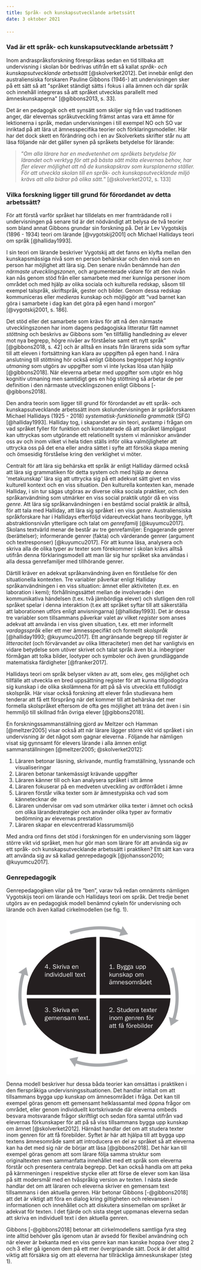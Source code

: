 ```yaml
---
title: Språk- och kunskapsutvecklande arbetssätt
date: 3 oktober 2021

---
```


### Vad är ett språk- och kunskapsutvecklande arbetssätt ?

Inom andraspråksforskning förespråkas sedan en tid tillbaka att undervisning i skolan bör bedrivas utifrån ett så kallat *språk- och kunskapsutvecklande arbetssätt* [@skolverket2012]. Det innebär enligt den australiensiska forskaren Pauline Gibbons (1946-) att undervisningen sker på ett sätt så att "språket ständigt sätts i fokus i alla ämnen och där språk och innehåll integreras så att språket utvecklas parallellt med ämneskunskaperna" [@gibbons2013, s. 33].

Det är en pedagogik och ett synsätt som skiljer sig från vad traditionen anger, där elevernas språkutveckling främst antas vara ett ämne för lektionerna i språk, medan undervisningen i till exempel NO och SO var inriktad på att lära ut ämnesspecifika teorier och förklaringsmodeller. Här har det dock skett en förändring och i en av Skolverkets skrifter står nu att läsa följande när det gäller synen på språkets betydelse för lärande:

> ”*Om alla lärare har en medvetenhet om språkets betydelse för lärandet och verktyg för att på bästa sätt möta elevernas behov, har fler elever möjlighet att nå de kunskapskrav som kursplanerna ställer. För att utveckla skolan till en språk- och kunskapsutvecklande miljö krävs att alla bidrar på olika sätt.*” [@skolverket2012, s. 133]

### Vilka forskning ligger till grund för förordandet av detta arbetssätt?
 
För att förstå varför språket har tilldelats en mer framträdande roll i undervisningen på senare tid är det nödvändigt att belysa de två teorier som bland annat Gibbons grundar sin forskning på. Det är Lev Vygotskijs (1896 - 1934) teori om lärande [@vygotskij2001] och Michael Hallidays teori om språk [@halliday1993].

I sin teori om lärande beskriver Vygotskij att det fanns en klyfta mellan den kunskapsmässiga nivå som en person behärskar och den nivå som en person har möjlighet att lära sig. Den senare nivån benämnde han *den närmaste utvecklingszonen*, och argumenterade vidare för att den nivån kan nås genom stöd från eller samarbete med mer kunniga personer inom området och med hjälp av olika sociala och kulturella redskap, såsom till exempel talspråk, skriftspråk, gester och bilder. Genom dessa redskap kommuniceras eller *medieras* kunskap och möjliggör att “vad barnet kan göra i samarbete i dag kan det göra på egen hand i morgon” [@vygotskij2001, s. 186].

Det stöd eller det samarbete som krävs för att nå den närmaste utvecklingszonen har inom dagens pedagogiska litteratur fått namnet *stöttning* och beskrivs av Gibbons som ”en tillfällig handledning av elever mot nya begrepp, högre nivåer av förståelse samt ett nytt språk” [@gibbons2018, s. 42] och är alltså en insats från lärarens sida som syftar till att eleven i fortsättning kan klara av uppgiften på egen hand.  I nära anslutning till stöttning hör också enligt Gibbons begreppet *hög kognitiv utmaning* som utgörs av uppgifter som vi inte lyckas lösa utan hjälp [@gibbons2018]. När eleverna arbetar med uppgifter som utgör en hög kognitiv utmaning men samtidigt ges en hög stöttning så arbetar de per definition i den närmaste utvecklingszonen enligt Gibbons [-@gibbons2018].

Den andra teorin som ligger till grund för förordandet av ett språk- och kunskapsutvecklande arbetssätt inom skolundervisningen är språkforskaren Michael Hallidays (1925 - 2018) *systematisk-funktionella grammatik* (SFG) [@halliday1993]. Halliday tog, i skapandet av sin teori, avstamp i frågan om vad språket fyller för funktion och konstaterade då att språket lämpligast kan uttryckas som utgörande ett relationellt system vi människor använder oss av och inom vilket vi hela tiden ställs inför olika valmöjligheter att uttrycka oss på det ena eller andra sättet i syfte att försöka skapa mening och ömsesidig förståelse kring den verklighet vi möter.

Centralt för att lära sig behärska ett språk är enligt Halliday därmed också att lära sig grammatiken för detta system och med hjälp av denna 'metakunskap' lära sig att uttrycka sig på ett adekvat sätt givet en viss kulturell kontext och en viss situation. Den kulturella kontexten kan, menade Halliday, i sin tur sägas utgöras av diverse olika sociala praktiker, och den språkanvändning som utmärker en viss social praktik utgör då en viss *genre*. Att lära sig språkanvändningen i en bestämd social praktik är alltså, för att tala med Halliday, att lära sig språket i en viss *genre*. Australiensiska språkforskare har i Hallidays efterföljd vidareutvecklat hans teoribygge, lyft abstraktionsnivån ytterligare och talat om *genrefamilj* [@kuyumcu2017]. Skolans textvärld menar de består av tre genrefamiljer: Engagerande genrer (berättelser); informerande genrer (fakta) och värderande genrer (argument och textresponser) [@kuyumcu2017]. För att kunna läsa, analysera och skriva alla de olika typer av texter som förekommer i skolan krävs alltså utifrån denna förklaringsmodell att man lär sig hur språket ska användas i alla dessa genrefamiljer med tillhörande genrer. 

Därtill kräver en adekvat språkanvändning även en förståelse för den situationella kontexten. Tre variabler påverkar enligt Halliday språkanvändningen i en viss situation: ämnet eller aktiviteten (t.ex. en laboration i kemi); förhållningssättet mellan de involverade i den kommunikativa händelsen (t.ex. två jämbördiga elever) och slutligen den roll språket spelar i denna interaktion (t.ex att språket syftar till att säkerställa att laborationen utförs enligt anvisningarna) [@halliday1993]. Det är dessa tre variabler som tillsammans påverkar valet av vilket *register* som anses adekvat att använda i en viss given situation, t.ex. ett mer informellt *vardagsspråk* eller ett mer ämnesspecifikt och formellt *skolspråk* [@halliday1993; @kuyumcu2017]. Ett angränsande begrepp till register är *litteracitet* (och förvärvandet av olika litteraciteter) men det har vanligtvis en vidare betydelse som utöver skrivet och talat språk även bl.a. inbegriper förmågan att tolka bilder, lootyper och symboler och även grundläggande matematiska färdigheter [@franker2017]. 

Hallidays teori om språk belyser vikten av att, som elev, ges möjlighet och tillfälle att utveckla en bred uppsättning register för att kunna tillgodogöra sig kunskap i de olika skolämnena för att på så vis utveckla ett fullödigt skolspråk. Här visar också forskning att elever från studievana hem tenderar att få ett försprång när det kommer till att behärska det mer formella skolspråket eftersom de ofta ges möjlighet att träna det även i sin hemmiljö till skillnad från övriga elever [@gibbons2018].

En forskningssammanställning gjord av Meltzer och Hamman [@meltzer2005] visar också att när lärare lägger större vikt vid språket i sin undervisning är det något som gagnar eleverna . Följande har nämligen visat sig gynnsamt för elevers lärande i alla ämnen enligt sammanställningen [@meltzer2005; @skolverket2012]:

1. Läraren betonar läsning, skrivande, muntlig framställning, lyssnande och visualiseringar
2. Läraren betonar tankemässigt krävande uppgifter
3. Läraren känner till och kan analysera språket i sitt ämne
4. Läraren fokuserar på en medveten utveckling av ordförrådet i ämne
5. Läraren förstår vilka texter som är ämnestypiska och vad som kännetecknar de
6. Läraren undervisar om vad som utmärker olika texter i ämnet och också om olika lärandestrategier och använder olika typer av formativ bedömning av elevernas prestation
7. Läraren skapar en elevcentrerad klassrumsmiljö

Med andra ord finns det stöd i forskningen för en undervisning som lägger större vikt vid språket, men hur gör man som lärare för att använda sig av ett språk- och kunskapsutvecklande arbetssätt i praktiken? Ett sätt kan vara att använda sig av så kallad genrepedagogik [@johansson2010; @kuyumcu2017].

### Genrepedagogik

Genrepedagogiken vilar på tre ”ben”, varav två redan omnämnts nämligen Vygotskijs teori om lärande och Hallidays teori om språk. Det tredje benet utgörs av en pedagogisk modell benämnd cykeln för undervisning och lärande och även kallad cirkelmodellen (se fig. 1). 

![Figur 1. Cirkelmodellen, Ur *Greppa språket*, Skolverket](cirkelmodellen.png)


Denna modell beskriver hur dessa båda teorier kan omsättas i praktiken i den flerspråkiga undervisningssituationen. Det handlar initialt om att tillsammans bygga upp kunskap om ämnesområdet i fråga. Det kan till exempel göras genom ett gemensamt helklassamtal med öppna frågor om området, eller genom individuellt kortskrivande där eleverna ombeds besvara motsvarande frågor skriftligt och sedan föra samtal utifrån vad elevernas förkunskaper för att på så viss tillsammans bygga upp kunskap om ämnet [@skolverket2012]. Härnäst handlar det om att studera texter inom genren för att få förebilder. Syftet är här att hjälpa till att bygga upp textens ämnesområde samt att introducera en del av språket så att eleverna kan ha det med sig när de börjar att läsa [@gibbons2018]. Det här kan till exempel göras genom att som lärare följa samma struktur som originaltexten men sammanfatta innehållet med ett språk som eleverna förstår och presentera centrala begrepp. Det kan också handla om att peka på kärnmeningen i respektive stycke eller att förse de elever som kan läsa på sitt modersmål med en tvåspråkig version av texten. I nästa skede handlar det om att läraren och eleverna skriver en gemensam text tillsammans i den aktuella genren. Här betonar Gibbons [-@gibbons2018] att det är viktigt att föra en dialog kring giltigheten och relevansen i informationen och innehållet och att diskutera sinsemellan om språket är adekvat för texten. I det fjärde och sista steget uppmanas eleverna sedan att skriva en individuell text i den aktuella genren. 

Gibbons [-@gibbons2018] betonar att cirkelmodellens samtliga fyra steg inte alltid behöver gås igenom utan är avsedd för flexibel användning och när elever är bekanta med en viss genre kan man kanske hoppa över steg 2 och 3 eller gå igenom dem på ett mer övergripande sätt. Dock är det alltid viktig att försäkra sig om att eleverna har tillräckliga ämneskunskaper (steg 1).  
